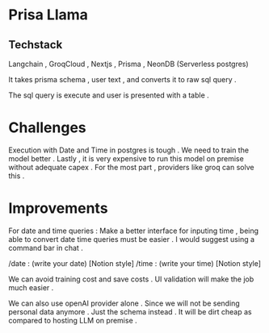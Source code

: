 # Prisa Llama

## Techstack 
 Langchain , GroqCloud , Nextjs , Prisma , NeonDB (Serverless postgres)

It takes prisma schema , user text , and converts it to raw sql query . 

The sql query is execute and user is presented with a table .

# Challenges 
 Execution with Date and Time in postgres is tough . We need to train the model better . Lastly , it is very expensive to run this model on premise without adequate capex . For the most part , providers like groq can solve this . 

# Improvements  


For date and time queries : Make a better interface for inputing time , being able to convert date time queries must be easier . I would suggest using a command bar in chat . 

/date : (write your date) [Notion style]
/time : (write your time) [Notion style]

We can avoid training cost and save costs . UI validation will make the job much easier .

We can also use openAI provider alone . Since we will not be sending personal data anymore . Just the schema instead . It will be dirt cheap as compared to hosting LLM on premise .




